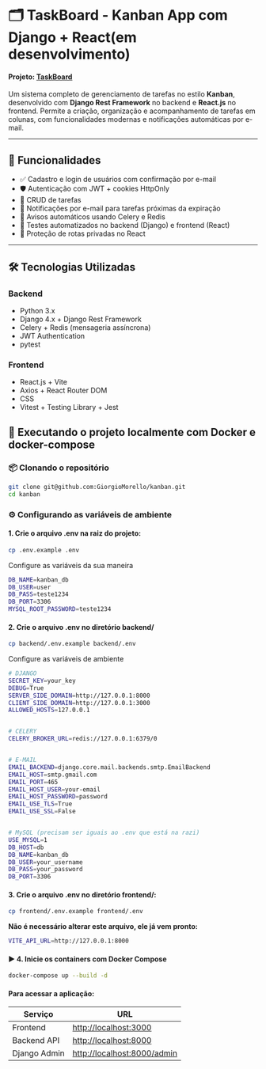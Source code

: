 # 🗂️ TaskBoard - Kanban App com Django + React(em desenvolvimento) 
#### Projeto: <a href="https://kanban-task-project.netlify.app/register" target="_blank">TaskBoard</a>


Um sistema completo de gerenciamento de tarefas no estilo **Kanban**, desenvolvido com **Django Rest Framework** no backend e **React.js** no frontend. Permite a criação, organização e acompanhamento de tarefas em colunas, com funcionalidades modernas e notificações automáticas por e-mail.

---

## 🚀 Funcionalidades

- ✅ Cadastro e login de usuários com confirmação por e-mail
- 🛡️ Autenticação com JWT + cookies HttpOnly
- 📌 CRUD de tarefas
- 📅 Notificações por e-mail para tarefas próximas da expiração
- 🔔 Avisos automáticos usando Celery e Redis
- 🧪 Testes automatizados no backend (Django) e frontend (React)
- 🔐 Proteção de rotas privadas no React

---

## 🛠️ Tecnologias Utilizadas

### Backend
- Python 3.x
- Django 4.x + Django Rest Framework
- Celery + Redis (mensageria assíncrona)
- JWT Authentication
- pytest

### Frontend
- React.js + Vite
- Axios + React Router DOM
- CSS
- Vitest + Testing Library + Jest




## 🚀 Executando o projeto localmente com Docker e docker-compose


### 📦 Clonando o repositório

```bash
git clone git@github.com:GiorgioMorello/kanban.git
cd kanban
```

### ⚙️ Configurando as variáveis de ambiente

#### 1. Crie o arquivo .env na raiz do projeto:
```bash
cp .env.example .env
```

Configure as variáveis da sua maneira

```bash
DB_NAME=kanban_db
DB_USER=user
DB_PASS=teste1234
DB_PORT=3306
MYSQL_ROOT_PASSWORD=teste1234
```

#### 2. Crie o arquivo .env no diretório backend/
```bash
cp backend/.env.example backend/.env
```

Configure as variáveis de ambiente
```bash
# DJANGO
SECRET_KEY=your_key
DEBUG=True
SERVER_SIDE_DOMAIN=http://127.0.0.1:8000
CLIENT_SIDE_DOMAIN=http://127.0.0.1:3000
ALLOWED_HOSTS=127.0.0.1


# CELERY
CELERY_BROKER_URL=redis://127.0.0.1:6379/0


# E-MAIL
EMAIL_BACKEND=django.core.mail.backends.smtp.EmailBackend
EMAIL_HOST=smtp.gmail.com
EMAIL_PORT=465
EMAIL_HOST_USER=your-email
EMAIL_HOST_PASSWORD=password
EMAIL_USE_TLS=True
EMAIL_USE_SSL=False


# MySQL (precisam ser iguais ao .env que está na razi)
USE_MYSQL=1
DB_HOST=db
DB_NAME=kanban_db
DB_USER=your_username
DB_PASS=your_password
DB_PORT=3306
```
#### 3. Crie o arquivo .env no diretório frontend/:


```bash
cp frontend/.env.example frontend/.env
```

<b>Não é necessário alterar este arquivo, ele já vem pronto:</b>
```bash
VITE_API_URL=http://127.0.0.1:8000
```

#### ▶️ 4. Inicie os containers com Docker Compose
```bash
docker-compose up --build -d
```

#### Para acessar a aplicação:
| Serviço      | URL                                                        |
| ------------ | ---------------------------------------------------------- |
| Frontend     | [http://localhost:3000](http://localhost:3000)             |
| Backend API  | [http://localhost:8000](http://localhost:8000)             |
| Django Admin | [http://localhost:8000/admin](http://localhost:8000/admin) |

